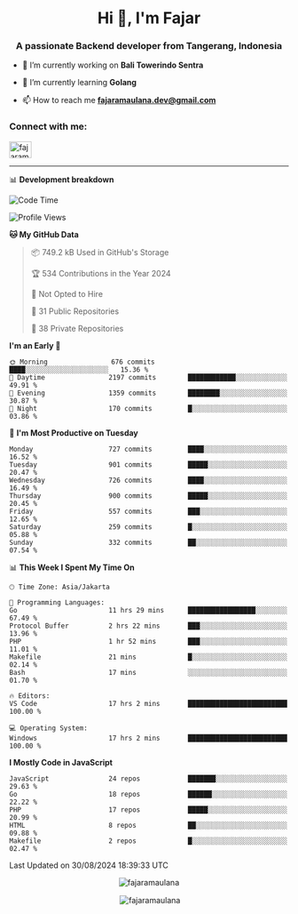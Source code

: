 <h1 align="center">Hi 👋, I'm Fajar</h1>
<h3 align="center">A passionate Backend developer from Tangerang, Indonesia</h3>

<!-- <p align="left"> <img src="https://komarev.com/ghpvc/?username=fajaramaulana&label=Profile%20views&color=0e75b6&style=flat" alt="fajaramaulana" /> </p> -->

- 🔭 I’m currently working on **Bali Towerindo Sentra**

- 🌱 I’m currently learning **Golang**

- 📫 How to reach me **fajaramaulana.dev@gmail.com**

<h3 align="left">Connect with me:</h3>
<p align="left">
<a href="https://linkedin.com/in/fajar-agus-maulana-73533a180/" target="blank"><img align="center" src="https://raw.githubusercontent.com/rahuldkjain/github-profile-readme-generator/master/src/images/icons/Social/linked-in-alt.svg" alt="fajaramaulana" height="30" width="40" /></a>
</p>

-------

📊 **Development breakdown**
<!--START_SECTION:waka-->
![Code Time](http://img.shields.io/badge/Code%20Time-2%2C232%20hrs%2043%20mins-blue)

![Profile Views](http://img.shields.io/badge/Profile%20Views-0-blue)

**🐱 My GitHub Data** 

> 📦 749.2 kB Used in GitHub's Storage 
 > 
> 🏆 534 Contributions in the Year 2024
 > 
> 🚫 Not Opted to Hire
 > 
> 📜 31 Public Repositories 
 > 
> 🔑 38 Private Repositories 
 > 
**I'm an Early 🐤** 

```text
🌞 Morning                676 commits         ████░░░░░░░░░░░░░░░░░░░░░   15.36 % 
🌆 Daytime                2197 commits        ████████████░░░░░░░░░░░░░   49.91 % 
🌃 Evening                1359 commits        ████████░░░░░░░░░░░░░░░░░   30.87 % 
🌙 Night                  170 commits         █░░░░░░░░░░░░░░░░░░░░░░░░   03.86 % 
```
📅 **I'm Most Productive on Tuesday** 

```text
Monday                   727 commits         ████░░░░░░░░░░░░░░░░░░░░░   16.52 % 
Tuesday                  901 commits         █████░░░░░░░░░░░░░░░░░░░░   20.47 % 
Wednesday                726 commits         ████░░░░░░░░░░░░░░░░░░░░░   16.49 % 
Thursday                 900 commits         █████░░░░░░░░░░░░░░░░░░░░   20.45 % 
Friday                   557 commits         ███░░░░░░░░░░░░░░░░░░░░░░   12.65 % 
Saturday                 259 commits         █░░░░░░░░░░░░░░░░░░░░░░░░   05.88 % 
Sunday                   332 commits         ██░░░░░░░░░░░░░░░░░░░░░░░   07.54 % 
```


📊 **This Week I Spent My Time On** 

```text
🕑︎ Time Zone: Asia/Jakarta

💬 Programming Languages: 
Go                       11 hrs 29 mins      █████████████████░░░░░░░░   67.49 % 
Protocol Buffer          2 hrs 22 mins       ███░░░░░░░░░░░░░░░░░░░░░░   13.96 % 
PHP                      1 hr 52 mins        ███░░░░░░░░░░░░░░░░░░░░░░   11.01 % 
Makefile                 21 mins             █░░░░░░░░░░░░░░░░░░░░░░░░   02.14 % 
Bash                     17 mins             ░░░░░░░░░░░░░░░░░░░░░░░░░   01.70 % 

🔥 Editors: 
VS Code                  17 hrs 2 mins       █████████████████████████   100.00 % 

💻 Operating System: 
Windows                  17 hrs 2 mins       █████████████████████████   100.00 % 
```

**I Mostly Code in JavaScript** 

```text
JavaScript               24 repos            ███████░░░░░░░░░░░░░░░░░░   29.63 % 
Go                       18 repos            ██████░░░░░░░░░░░░░░░░░░░   22.22 % 
PHP                      17 repos            █████░░░░░░░░░░░░░░░░░░░░   20.99 % 
HTML                     8 repos             ██░░░░░░░░░░░░░░░░░░░░░░░   09.88 % 
Makefile                 2 repos             █░░░░░░░░░░░░░░░░░░░░░░░░   02.47 % 
```




 Last Updated on 30/08/2024 18:39:33 UTC
<!--END_SECTION:waka-->
<p align="center"><img align="center" src="https://github-readme-stats.vercel.app/api/top-langs?username=fajaramaulana&show_icons=true&locale=en&layout=compact" alt="fajaramaulana" /></p>

<p align="center">&nbsp;<img align="center" src="https://github-readme-stats.vercel.app/api?username=fajaramaulana&show_icons=true&locale=en" alt="fajaramaulana" /></p>
